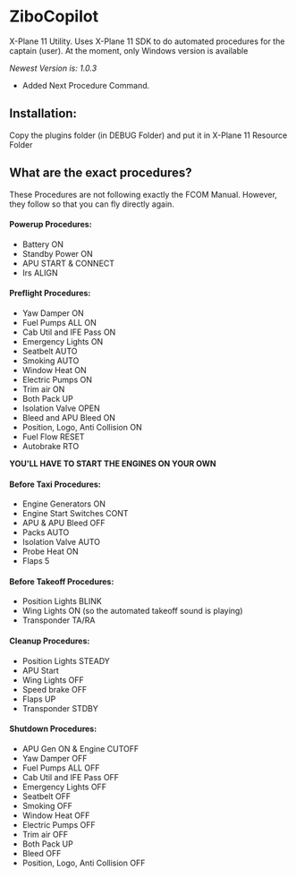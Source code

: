 # ZiboCopilot
X-Plane 11 Utility. Uses X-Plane 11 SDK to do automated procedures for the captain (user). At the moment, only Windows version is available

*Newest Version is: 1.0.3*
 - Added Next Procedure Command.

## Installation:
Copy the plugins folder (in DEBUG Folder) and put it in X-Plane 11 Resource Folder

## What are the exact procedures?
These Procedures are not following exactly the FCOM Manual. However, they follow so that you can fly directly again.

#### Powerup Procedures:
 - Battery ON
 - Standby Power ON
 - APU START & CONNECT
 - Irs ALIGN

#### Preflight Procedures:
 - Yaw Damper ON
 - Fuel Pumps ALL ON
 - Cab Util and IFE Pass ON
 - Emergency Lights ON
 - Seatbelt AUTO
 - Smoking AUTO
 - Window Heat ON
 - Electric Pumps ON
 - Trim air ON
 - Both Pack UP
 - Isolation Valve OPEN
 - Bleed and APU Bleed ON
 - Position, Logo, Anti Collision ON
 - Fuel Flow RESET
 - Autobrake RTO

**YOU'LL HAVE TO START THE ENGINES ON YOUR OWN**

#### Before Taxi Procedures:
 - Engine Generators ON
 - Engine Start Switches CONT
 - APU & APU Bleed OFF
 - Packs AUTO
 - Isolation Valve AUTO
 - Probe Heat ON
 - Flaps 5

#### Before Takeoff Procedures:
 - Position Lights BLINK
 - Wing Lights ON (so the automated takeoff sound is playing)
 - Transponder TA/RA
 
#### Cleanup Procedures:
 - Position Lights STEADY
 - APU Start
 - Wing Lights OFF
 - Speed brake OFF
 - Flaps UP
 - Transponder STDBY
 
#### Shutdown Procedures:
 - APU Gen ON & Engine CUTOFF
 - Yaw Damper OFF
 - Fuel Pumps ALL OFF
 - Cab Util and IFE Pass OFF
 - Emergency Lights OFF
 - Seatbelt OFF
 - Smoking OFF
 - Window Heat OFF
 - Electric Pumps OFF
 - Trim air OFF
 - Both Pack UP
 - Bleed OFF
 - Position, Logo, Anti Collision OFF
 
 
 
